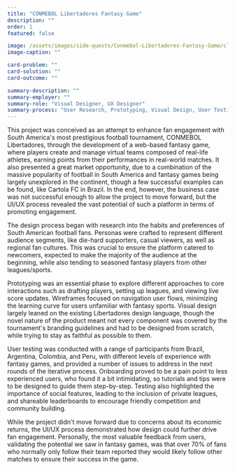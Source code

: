 ```yaml
---
title: "CONMEBOL Libertadores Fantasy Game"
description: ""
order: 1
featured: false

image: /assets/images/side-quests/Conmebol-Libertadores-Fantasy-Game/cl-fantasy_hero.webp
image-caption: ""

card-problem: ""
card-solution: ""
card-outcome: ""

summary-description: ""
summary-employer: ""
summary-role: "Visual Designer, UX Designer"
summary-process: "User Research, Prototyping, Visual Design, User Testing"
---
```


This project was conceived as an attempt to enhance fan engagement with South America's most prestigious football tournament, CONMEBOL Libertadores, through the development of a web-based fantasy game, where players create and manage virtual teams composed of real-life athletes, earning points from their performances in real-world matches. It also presented a great market opportunity, due to a combination of the massive popularity of football in South America and fantasy games being largely unexplored in the continent, though a few successful examples can be found, like Cartola FC in Brazil. In the end, however, the business case was not successful enough to allow the project to move forward, but the UI/UX process revealed the vast potential of such a platform in terms of promoting engagement.

The design process began with research into the habits and preferences of South American football fans. Personas were crafted to represent different audience segments, like die-hard supporters, casual viewers, as well as regional fan cultures. This was crucial to ensure the platform catered to newcomers, expected to make the majority of the audience at the beginning, while also tending to seasoned fantasy players from other leagues/sports.

Prototyping was an essential phase to explore different approaches to core interactions such as drafting players, setting up leagues, and viewing live score updates. Wireframes focused on navigation user flows, minimizing the learning curve for users unfamiliar with fantasy sports. Visual design largely leaned on the existing Libertadores design language, though the novel nature of the product meant not every component was covered by the tournament's branding guidelines and had to be designed from scratch, while trying to stay as faithful as possible to them.

User testing was conducted with a range of participants from Brazil, Argentina, Colombia, and Peru, with different levels of experience with fantasy games, and provided a number of issues to address in the next rounds of the iterative process. Onboarding proved to be a pain point to less experienced users, who found it a bit intimidating, so tutorials and tips were to be designed to guide them step-by-step. Testing also highlighted the importance of social features, leading to the inclusion of private leagues, and shareable leaderboards to encourage friendly competition and community building.

While the project didn't move forward due to concerns about its economic returns, the UI/UX process demonstrated how design could further drive fan engagement. Personally, the most valuable feedback from users, validating the potential we saw in fantasy games, was that over 70% of fans who normally only follow their team reported they would likely follow other matches to ensure their success in the game.